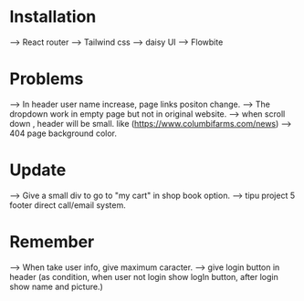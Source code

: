 # Installation

--> React router
--> Tailwind css
--> daisy UI
--> Flowbite

# Problems

--> In header user name increase, page links positon change.
--> The dropdown work in empty page but not in original website.
--> when scroll down , header will be small. like (https://www.columbifarms.com/news)
--> 404 page background color.

# Update

--> Give a small div to go to "my cart" in shop book option.
--> tipu project 5 footer direct call/email system.

# Remember

--> When take user info, give maximum caracter.
--> give login button in header (as condition, when user not login show logIn button,
after login show name and picture.)
